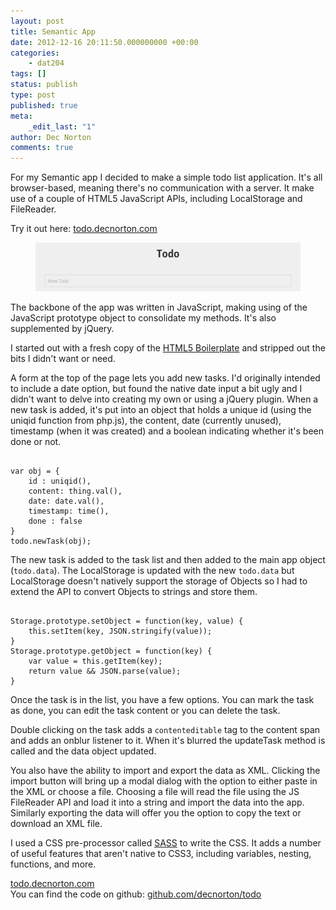 ```yaml
---
layout: post
title: Semantic App
date: 2012-12-16 20:11:50.000000000 +00:00
categories:
    - dat204
tags: []
status: publish
type: post
published: true
meta:
    _edit_last: "1"
author: Dec Norton
comments: true
---
```


<p>For my Semantic app I decided to make a simple todo list application. It's all browser-based, meaning there's no communication with a server. It make use of a couple of HTML5 JavaScript APIs, including LocalStorage and FileReader.</p>
<p>Try it out here: <a href="https://todo.decnorton.com/">todo.decnorton.com</a></p>

<!--more-->

<figure><img alt="Screen Shot 2012-12-16 at 20.08.16" src="/assets/Screen-Shot-2012-12-16-at-20.08.16.png" /></figure>

<p>The backbone of the app was written in JavaScript, making using of the JavaScript prototype object to consolidate my methods. It's also supplemented by jQuery.</p>
<p>I started out with a fresh copy of the <a href="https://html5boilerplate.com/">HTML5 Boilerplate</a> and stripped out the bits I didn't want or need.</p>
<p>A form at the top of the page lets you add new tasks. I'd originally intended to include a date option, but found the native date input a bit ugly and I didn't want to delve into creating my own or using a jQuery plugin. When a new task is added, it's put into an object that holds a unique id (using the uniqid function from php.js), the content, date (currently unused), timestamp (when it was created) and a boolean indicating whether it's been done or not.</p>
<pre class="language-javascript"><code>
var obj = {
	id : uniqid(),
	content: thing.val(),
	date: date.val(),
	timestamp: time(),
	done : false
}
todo.newTask(obj);
</code></pre>
<p>The new task is added to the task list and then added to the main app object (<code>todo.data</code>). The LocalStorage is updated with the new <code>todo.data</code> but LocalStorage doesn't natively support the storage of Objects so I had to extend the API to convert Objects to strings and store them.</p>
<pre class="language-javascript"><code>
Storage.prototype.setObject = function(key, value) {
	this.setItem(key, JSON.stringify(value));
}
Storage.prototype.getObject = function(key) {
	var value = this.getItem(key);
	return value && JSON.parse(value);
}
</code></pre>
<p>Once the task is in the list, you have a few options. You can mark the task as done, you can edit the task content or you can delete the task.</p>
<p>Double clicking on the task adds a <code>contenteditable</code> tag to the content span and adds an onblur listener to it. When it's blurred the updateTask method is called and the data object updated.</p>
<p>You also have the ability to import and export the data as XML. Clicking the import button will bring up a modal dialog with the option to either paste in the XML or choose a file. Choosing a file will read the file using the JS FileReader API and load it into a string and import the data into the app. Similarly exporting the data will offer you the option to copy the text or download an XML file.</p>
<p>I used a CSS pre-processor called <a href="https://sass-lang.com/">SASS</a> to write the CSS. It adds a number of useful features that aren't native to CSS3, including variables, nesting, functions, and more.</p>
<p><a href="https://todo.decnorton.com/">todo.decnorton.com</a><br />
You can find the code on github: <a href="https://github.com/decnorton/todo">github.com/decnorton/todo</a></p>
